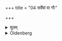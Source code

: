+++
title = "04 सर्वेषां वा गौः"

+++

<details><summary>मूलम्</summary>

सर्वेषां वा गौः ४
</details>

<details><summary>Oldenberg</summary>

4. Or of a cow for all (castes).
</details>
